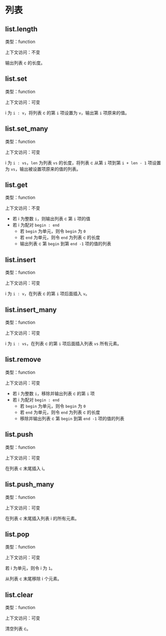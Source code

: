 # 列表

## list.length

类型：function

上下文访问：不变

输出列表 c 的长度。

## list.set

类型：function

上下文访问：可变

i 为 `i : v`，将列表 c 的第 `i` 项设置为 `v`，输出第 `i` 项原来的值。

## list.set_many

类型：function

上下文访问：可变

i 为 `i : vs`，`len` 为列表 `vs` 的长度，将列表 c 从第 `i` 项到第 `i + len - 1` 项设置为 `vs`，输出被设置项原来的值的列表。

## list.get

类型：function

上下文访问：不变

- 若 i 为整数 `i`，则输出列表 c 第 `i` 项的值
- 若 i 为配对 `begin : end`
  - 若 `begin` 为单元，则令 `begin` 为 `0`
  - 若 `end` 为单元，则令 `end` 为列表 c 的长度
  - 输出列表 c 第 `begin` 到第 `end -1` 项的值的列表

## list.insert

类型：function

上下文访问：可变

i 为 `i : v`，在列表 c 的第 `i` 项后面插入 `v`。

## list.insert_many

类型：function

上下文访问：可变

i 为 `i : vs`，在列表 c 的第 `i` 项后面插入列表 `vs` 所有元素。

## list.remove

类型：function

上下文访问：可变

- 若 i 为整数 `i`，移除并输出列表 c 的第 `i` 项
- 若 i 为配对 `begin : end`
  - 若 `begin` 为单元，则令 `begin` 为 `0`
  - 若 `end` 为单元，则令 `end` 为列表 c 的长度
  - 移除并输出列表 c 第 `begin` 到第 `end -1` 项的值的列表

## list.push

类型：function

上下文访问：可变

在列表 c 末尾插入 i。

## list.push_many

类型：function

上下文访问：可变

在列表 c 末尾插入列表 i 的所有元素。

## list.pop

类型：function

上下文访问：可变

若 i 为单元，则令 i 为 `1`。

从列表 c 末尾移除 i 个元素。

## list.clear

类型：function

上下文访问：可变

清空列表 c。

